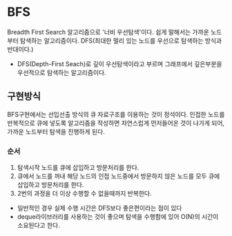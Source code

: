 # BFS

Breadth First Search 알고리즘으로 '너비 우선탐색'이다.
쉽게 말해서는 가까운 노드부터 탐색하는 알고리즘이다.
DFS(최대한 멀리 있는 노드를 우선으로 탐색하는 방식과 반대이다.)

- DFS(Depth-First Seach)로 깊이 우선탐색이라고 부르며 그래프에서 깊은부분을 우선적으로 탐색하는 알고리즘이다.

## 구현방식

BFS구현에서는 선입선출 방식의 큐 자료구조를 이용하는 것이 정석이다.
인접한 노드를 반복적으로 큐에 넣도록 알고리즘을 작성하면 자연스럽게 먼저들어온 것이 나가게 되어, 가까운 노드부터 탐색을 진행하게 된다.

### 순서

1. 탐색시작 노드를 큐에 삽입하고 방문처리를 한다.
2. 큐에서 노드를 꺼내 해당 노드의 인접 노드중에서 방문하지 않은 노드를 모두 큐에 삽입하고 방문처리를 한다.
3. 2번의 과정을 더 이상 수행할 수 없을때까지 반복한다.

- 일반적인 경우 실제 수행 시간은 DFS보다 좋은편이라는 점이 있다
- deque라이브러리를 사용하는 것이 좋으며 탐색을 수행함에 있어 O(N)의 시간이 소요된다고 한다.
